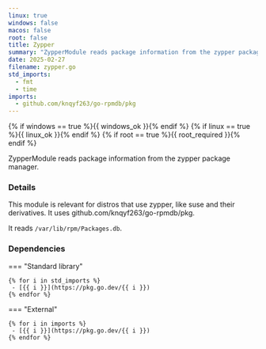```yaml
---
linux: true
windows: false
macos: false
root: false
title: Zypper
summary: "ZypperModule reads package information from the zypper package manager."
date: 2025-02-27
filename: zypper.go
std_imports:
  - fmt
  - time
imports:
  - github.com/knqyf263/go-rpmdb/pkg
---
```


{% if windows == true %}{{ windows_ok }}{% endif %}
{% if linux == true %}{{ linux_ok }}{% endif %}
{% if root == true %}{{ root_required }}{% endif %}

ZypperModule reads package information from the zypper package manager.

### Details


This module is relevant for distros that use zypper, like suse and their derivatives. It uses github.com/knqyf263/go-rpmdb/pkg.

It reads `/var/lib/rpm/Packages.db`.

### Dependencies

=== "Standard library"

	{% for i in std_imports %}
	 - [{{ i }}](https://pkg.go.dev/{{ i }})
	{% endfor %}

=== "External"

	{% for i in imports %}
	 - [{{ i }}](https://pkg.go.dev/{{ i }})
	{% endfor %}

